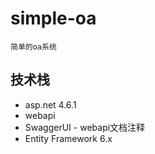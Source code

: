 # simple-oa
    简单的oa系统

## 技术栈
 - asp.net 4.6.1
 - webapi
 - SwaggerUI - webapi文档注释
 - Entity Framework 6.x